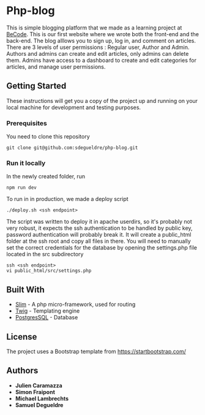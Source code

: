 # Php-blog

This is simple blogging platform that we made as a learning project at [BeCode](https://www.becode.org/). This is our first website where we wrote both the front-end and the back-end.
The blog alllows you to sign up, log in, and comment on articles.
There are 3 levels of user permissions : Regular user, Author and Admin.
Authors and admins can create and edit articles, only admins can delete them.
Admins have access to a dashboard to create and edit categories for articles, and manage user permissions.


## Getting Started

These instructions will get you a copy of the project up and running on your local machine for development and testing purposes.

### Prerequisites

You need to clone this repository

```
git clone git@github.com:sdegueldre/php-blog.git
```

### Run it locally

In the newly created folder, run

```
npm run dev
```
To run in in production, we made a deploy script

```
./deploy.sh <ssh endpoint>
```

The script was written to deploy it in apache userdirs, so it's probably not very robust, it expects the ssh authentication to be handled by public key, password authentication will probably break it.
It will create a public_html folder at the ssh root and copy all files in there.
You will need to manually set the correct credentials for the database by opening the settings.php file located in the src subdirectory

```
ssh <ssh endpoint>
vi public_html/src/settings.php
```

## Built With

* [Slim](http://www.slimframework.com/) - A php micro-framework, used for routing
* [Twig](https://twig.symfony.com/) - Templating engine
* [PostgresSQL](https://www.postgresql.org/) - Database

## License

The project uses a Bootstrap template from https://startbootstrap.com/



## Authors

* **Julien Caramazza**
* **Simon Fraipont**
* **Michael Lambrechts**
* **Samuel Degueldre**
